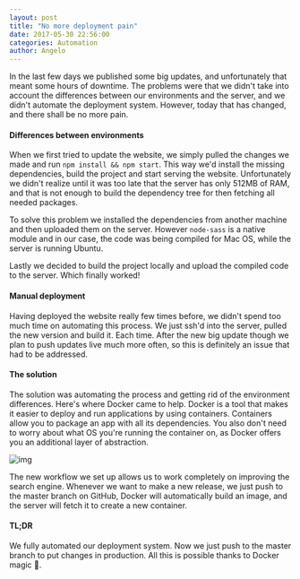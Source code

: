 ```yaml
---
layout: post
title: "No more deployment pain"
date: 2017-05-30 22:56:00
categories: Automation
author: Angelo
---
```


In the last few days we published some big updates, and unfortunately that meant
some hours of downtime. The problems were that we didn't take into account the
differences between our environments and the server, and we didn't automate the deployment
system. However, today that has changed, and there shall be no more pain.

#### Differences between environments
When we first tried to update the website, we simply pulled the changes we made and run `npm install && npm start`. This way we'd install the missing dependencies, build the project and start serving the website. Unfortunately we didn't realize until it was too late that the server has only 512MB of RAM, and that is not enough to build the dependency tree for then fetching all needed packages.

To solve this problem we installed the dependencies from another machine and then uploaded them on the server. However `node-sass` is a native module and in our case, the code was being compiled for Mac OS, while the server is running Ubuntu.

Lastly we decided to build the project locally and upload the compiled code to the server. Which finally worked!

#### Manual deployment
Having deployed the website really few times before, we didn't spend too much time on automating this process. We just ssh'd into the server, pulled the new version and build it. Each time. After the new big update though we plan to push updates live much more often, so this is definitely an issue that had to be addressed.

#### The solution
The solution was automating the process and getting rid of the environment differences. Here's where Docker came to help. Docker is a tool that makes it easier to deploy and run applications by using containers. Containers allow you to package an app with all its dependencies. You also don't need to worry about what OS you're running the container on, as Docker offers you an additional layer of abstraction.

<img alt="img" src="https://raw.githubusercontent.com/learn-anything/img/master/docker-workflow.png">

The new workflow we set up allows us to work completely on improving the search engine. Whenever we want to make a new release, we just push to the master branch on GitHub, Docker will automatically build an image, and the server will fetch it to create a new container.

#### TL;DR
We fully automated our deployment system. Now we just push to the master branch to put changes in production. All this is possible thanks to Docker magic :whale2:.
